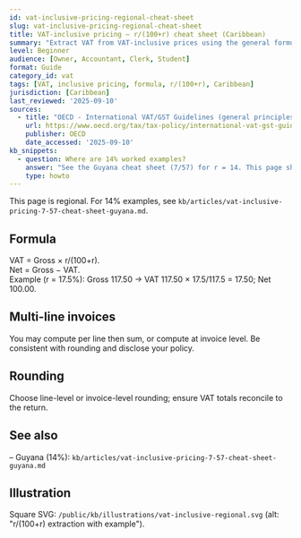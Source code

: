 ```yaml
---
id: vat-inclusive-pricing-regional-cheat-sheet
slug: vat-inclusive-pricing-regional-cheat-sheet
title: VAT-inclusive pricing — r/(100+r) cheat sheet (Caribbean)
summary: "Extract VAT from VAT-inclusive prices using the general formula r/(100+r); includes multi-line invoice tips and rounding guidance. Cross-link to 14% Guyana examples."
level: Beginner
audience: [Owner, Accountant, Clerk, Student]
format: Guide
category_id: vat
tags: [VAT, inclusive pricing, formula, r/(100+r), Caribbean]
jurisdiction: [Caribbean]
last_reviewed: '2025-09-10'
sources:
  - title: "OECD - International VAT/GST Guidelines (general principles)"
    url: https://www.oecd.org/tax/tax-policy/international-vat-gst-guidelines.htm
    publisher: OECD
    date_accessed: '2025-09-10'
kb_snippets:
  - question: Where are 14% worked examples?
    answer: "See the Guyana cheat sheet (7/57) for r = 14. This page shows the general formula for any VAT rate."
    type: howto
---
```


This page is regional. For 14% examples, see `kb/articles/vat-inclusive-pricing-7-57-cheat-sheet-guyana.md`.

## Formula
VAT = Gross × r/(100+r).  
Net = Gross − VAT.  
Example (r = 17.5%): Gross 117.50 → VAT 117.50 × 17.5/117.5 = 17.50; Net 100.00.

## Multi-line invoices
You may compute per line then sum, or compute at invoice level. Be consistent with rounding and disclose your policy.

## Rounding
Choose line-level or invoice-level rounding; ensure VAT totals reconcile to the return.

## See also
– Guyana (14%): `kb/articles/vat-inclusive-pricing-7-57-cheat-sheet-guyana.md`

## Illustration
Square SVG: `/public/kb/illustrations/vat-inclusive-regional.svg` (alt: "r/(100+r) extraction with example").

